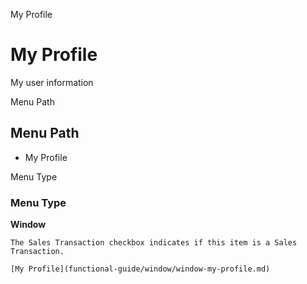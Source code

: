 
My Profile
# My Profile


My user information

Menu Path
## Menu Path



- My Profile

Menu Type
### Menu Type

**Window**

```
The Sales Transaction checkbox indicates if this item is a Sales Transaction.
```

```
[My Profile](functional-guide/window/window-my-profile.md)
```